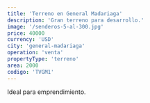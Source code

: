 ```yaml
---
title: 'Terreno en General Madariaga'
description: 'Gran terreno para desarrollo.'
image: '/senderos-5-al-300.jpg'
price: 40000
currency: 'USD'
city: 'general-madariaga'
operation: 'venta'
propertyType: 'terreno'
area: 2000
codigo: 'TVGM1'
---
```


Ideal para emprendimiento.
